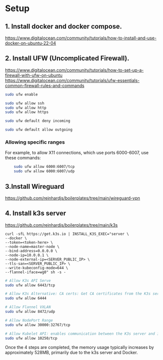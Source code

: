 # Setup

## 1. Install docker and docker compose.
https://www.digitalocean.com/community/tutorials/how-to-install-and-use-docker-on-ubuntu-22-04

## 2. Install UFW (Uncomplicated Firewall).
https://www.digitalocean.com/community/tutorials/how-to-set-up-a-firewall-with-ufw-on-ubuntu
https://www.digitalocean.com/community/tutorials/ufw-essentials-common-firewall-rules-and-commands

```bash
sudo ufw enable
```

```bash
sudo ufw allow ssh
sudo ufw allow http
sudo ufw allow https
```

```bash
sudo ufw default deny incoming
```

```bash
sudo ufw default allow outgoing
```

### Allowing specific ranges
For example, to allow X11 connections, which use ports 6000-6007, use these commands:
```bash
    sudo ufw allow 6000:6007/tcp
    sudo ufw allow 6000:6007/udp
```

## 3.Install Wireguard
https://github.com/reinhardjs/boilerplates/tree/main/wireguard-vpn

## 4. Install k3s server
https://github.com/reinhardjs/boilerplates/tree/main/k3s

```
curl -sfL https://get.k3s.io | INSTALL_K3S_EXEC="server \
--docker \
--token=<token-here> \
--node-name=master-node \
--bind-address=0.0.0.0 \
--node-ip=10.0.0.1 \
--node-external-ip=<SERVER_PUBLIC_IP> \
--tls-san=<SERVER_PUBLIC_IP> \
--write-kubeconfig-mode=644 \
--flannel-iface=wg0" sh -s -
```

```bash
# Allow K3s API Serve
sudo ufw allow 6443/tcp

# Allow K3s Alternative: CA certs: Get CA certificates from the K3s server.
sudo ufw allow 6444

# Allow Flannel VXLAN
sudo ufw allow 8472/udp

# Allow NodePort Range
sudo ufw allow 30000:32767/tcp

# Allow Kubelet API: enables communication between the K3s server and its agents, among other functions.
sudo ufw allow 10250/tcp
```

Once the 4 steps are completed, the memory usage typically increases by approximately 528MB, primarily due to the k3s server and Docker.
